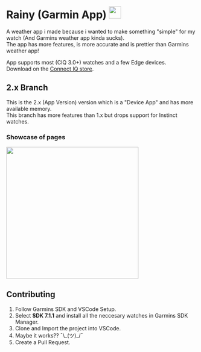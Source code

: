 <h1>Rainy (Garmin App) <img src="https://services.garmin.com/appsLibraryBusinessServices_v0/rest/apps/e7c0c39c-cb76-475f-b5bc-7811b0fee104/icon/5ae8bf3d-1e7a-4420-9a24-fa8a9bdd6127" width="32"></h1>

A weather app i made because i wanted to make something "simple" for my watch (And Garmins weather app kinda sucks).  
The app has more features, is more accurate and is prettier than Garmins weather app!

App supports most (CIQ 3.0+) watches and a few Edge devices.  
Download on the [Connect IQ store](https://apps.garmin.com/en-US/apps/e7c0c39c-cb76-475f-b5bc-7811b0fee104).

## 2.x Branch

This is the 2.x (App Version) version which is a "Device App" and has more available memory.  
This branch has more features than 1.x but drops support for Instinct watches.

### Showcase of pages
<img src="https://services.garmin.com/appsLibraryExternalServices/api/screenshots/dcaf6ad5-e719-4d60-9cca-0de528886df1" width="350">

## Contributing

1. Follow Garmins SDK and VSCode Setup.
2. Select **SDK 7.1.1** and install all the neccesary watches in Garmins SDK Manager.
3. Clone and Import the project into VSCode.
4. Maybe it works?? ¯\\\_(ツ)_/¯
5. Create a Pull Request.
